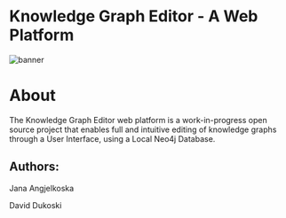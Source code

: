 # Knowledge Graph Editor - A Web Platform
![banner](https://github.com/user-attachments/assets/f17973e1-2e96-4f50-a605-4d6aab7c1536)
# About
The Knowledge Graph Editor web platform is a work-in-progress open source project that enables full and intuitive editing of knowledge graphs through a User Interface, using a Local Neo4j Database.


## Authors:

Jana Angjelkoska

David Dukoski
